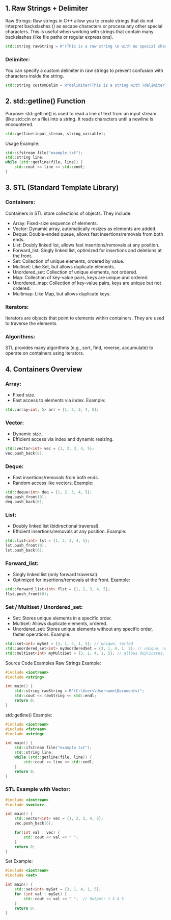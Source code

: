 ## 1. Raw Strings + Delimiter
Raw Strings:
Raw strings in C++ allow you to create strings that do not interpret backslashes (\) as escape characters or process any other special characters. This is useful when working with strings that contain many backslashes (like file paths or regular expressions).

```cpp
std::string rawString = R"(This is a raw string \n with no special character interpretation)";
```

### Delimiter:
You can specify a custom delimiter in raw strings to prevent confusion with characters inside the string.

```cpp
std::string customDelim = R"delimiter(This is a string with )delimiter) and () characters)delimiter";
```
## 2. std::getline() Function
Purpose:
std::getline() is used to read a line of text from an input stream (like std::cin or a file) into a string. It reads characters until a newline is encountered.

```cpp
std::getline(input_stream, string_variable);
```
Usage Example:
```cpp
std::ifstream file("example.txt");
std::string line;
while (std::getline(file, line)) {
    std::cout << line << std::endl;
}
```
## 3. STL (Standard Template Library)
### Containers:
Containers in STL store collections of objects. They include:

- Array: Fixed-size sequence of elements.
- Vector: Dynamic array, automatically resizes as elements are added.
- Deque: Double-ended queue, allows fast insertions/removals from both ends.
- List: Doubly linked list, allows fast insertions/removals at any position.
- Forward_list: Singly linked list, optimized for insertions and deletions at the front.
- Set: Collection of unique elements, ordered by value.
- Multiset: Like Set, but allows duplicate elements.
- Unordered_set: Collection of unique elements, not ordered.
- Map: Collection of key-value pairs, keys are unique and ordered.
- Unordered_map: Collection of key-value pairs, keys are unique but not ordered.
- Multimap: Like Map, but allows duplicate keys.

### Iterators:
Iterators are objects that point to elements within containers. They are used to traverse the elements.

### Algorithms:
STL provides many algorithms (e.g., sort, find, reverse, accumulate) to operate on containers using iterators.

## 4. Containers Overview
### Array:
- Fixed size.
- Fast access to elements via index.
Example:
```cpp
std::array<int, 5> arr = {1, 2, 3, 4, 5};
```

### Vector:
- Dynamic size.
- Efficient access via index and dynamic resizing.
```cpp
std::vector<int> vec = {1, 2, 3, 4, 5};
vec.push_back(6);
```
### Deque:
- Fast insertions/removals from both ends.
- Random access like vectors.
Example:
```cpp
std::deque<int> deq = {1, 2, 3, 4, 5};
deq.push_front(0);
deq.push_back(6);
```
### List:
- Doubly linked list (bidirectional traversal).
- Efficient insertions/removals at any position.
Example:
```cpp
std::list<int> lst = {1, 2, 3, 4, 5};
lst.push_front(0);
lst.push_back(6);
```
### Forward_list:
- Singly linked list (only forward traversal).
- Optimized for insertions/removals at the front.
Example:
```cpp
std::forward_list<int> flst = {1, 2, 3, 4, 5};
flst.push_front(0);
```
### Set / Multiset / Unordered_set:
- Set: Stores unique elements in a specific order.
- Multiset: Allows duplicate elements, ordered.
- Unordered_set: Stores unique elements without any specific order, faster operations.
Example:
```cpp
std::set<int> mySet = {3, 1, 4, 1, 5}; // unique, sorted
std::unordered_set<int> myUnorderedSet = {3, 1, 4, 1, 5}; // unique, not sorted
std::multiset<int> myMultiSet = {3, 1, 4, 1, 5}; // allows duplicates, sorted
```
Source Code Examples
Raw Strings Example:
```cpp
#include <iostream>
#include <string>

int main() {
    std::string rawString = R"(C:\Users\Username\Documents)";
    std::cout << rawString << std::endl;
    return 0;
}
```
std::getline() Example:
```cpp
#include <iostream>
#include <fstream>
#include <string>

int main() {
    std::ifstream file("example.txt");
    std::string line;
    while (std::getline(file, line)) {
        std::cout << line << std::endl;
    }
    return 0;
}
```
### STL Example with Vector:
```cpp
#include <iostream>
#include <vector>

int main() {
    std::vector<int> vec = {1, 2, 3, 4, 5};
    vec.push_back(6);

    for(int val : vec) {
        std::cout << val << " ";
    }
    return 0;
}
```
Set Example:
```cpp
#include <iostream>
#include <set>

int main() {
    std::set<int> mySet = {3, 1, 4, 1, 5};
    for (int val : mySet) {
        std::cout << val << " ";  // Output: 1 3 4 5
    }
    return 0;
}
```